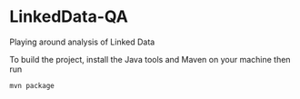 # LinkedData-QA
Playing around analysis of Linked Data

To build the project, install the Java tools and Maven on your machine then run
```
mvn package
```
